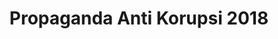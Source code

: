 ---
layout:   certificate
title:    "Propaganda Anti Korupsi 2018"
slug:     seminar-antikorupsi18
category: seminar
issuer:   "Bagian Pengembangan Pembelajaran Universitas Telkom"
---